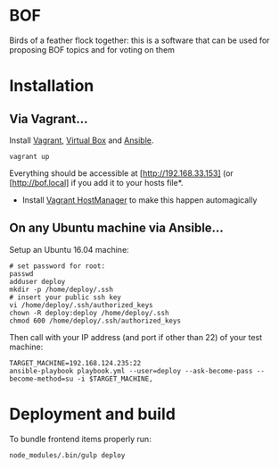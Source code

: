 # BOF
Birds of a feather flock together: this is a software that can be used for proposing BOF topics and for voting on them

# Installation

## Via Vagrant…

Install [Vagrant](https://www.vagrantup.com/downloads.html), [Virtual Box](https://www.virtualbox.org/wiki/Downloads) and [Ansible](http://docs.ansible.com/ansible/latest/intro_installation.html#installing-the-control-machine).

`vagrant up`

Everything should be accessible at [http://192.168.33.153] (or [http://bof.local] if you add it to your hosts file*.

* Install [Vagrant HostManager](https://github.com/devopsgroup-io/vagrant-hostmanager) to make this happen automagically

## On any Ubuntu machine via Ansible…

Setup an Ubuntu 16.04 machine:

```
# set password for root:
passwd
adduser deploy
mkdir -p /home/deploy/.ssh
# insert your public ssh key
vi /home/deploy/.ssh/authorized_keys
chown -R deploy:deploy /home/deploy/.ssh
chmod 600 /home/deploy/.ssh/authorized_keys
```

Then call with your IP address (and port if other than 22) of your test machine:

```
TARGET_MACHINE=192.168.124.235:22
ansible-playbook playbook.yml --user=deploy --ask-become-pass --become-method=su -i $TARGET_MACHINE,
```

# Deployment and build

To bundle frontend items properly run:

`node_modules/.bin/gulp deploy`
